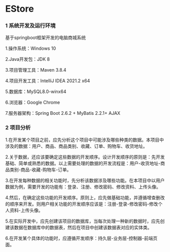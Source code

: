 # EStore

### 1 系统开发及运行环境

基于springboot框架开发的电脑商城系统

1.操作系统：Windows 10

2.Java开发包：JDK 8

3.项目管理工具：Maven 3.8.4

4.项目开发工具：IntelliJ IDEA 2021.2 x64

5.数据库：MySQL8.0-winx64

6.浏览器：Google Chrome

7.服务器架构：Spring Boot 2.6.2 + MyBatis 2.2.1+ AJAX

### 2 项目分析

1.在开发某个项目之前，应先分析这个项目中可能涉及哪些种类的数据。本项目中涉及的数据：用户、商品、商品类别、收藏、订单、购物车、收货地址。

2.关于数据，还应该要确定这些数据的开发顺序。设计开发顺序的原则是：先开发基础、简单或熟悉的数据。以上需要处理的数据的开发流程是：用户-收货地址-商品类别-商品-收藏-购物车-订单。

3.在开发每种数据的相关功能时，先分析该数据涉及哪些功能。在本项目中以用户数据为例，需要开发的功能有：登录、注册、修改密码、修改资料、上传头像。

4.然后，在确定这些功能的开发顺序。原则上，应先做基础功能，并遵循增查删改的顺序来开发。则用户相关功能的开发顺序应该是：注册-登录-修改密码-修改个人资料-上传头像。

5.在实际开发中，应先创建该项目的数据库，当每次处理一种新的数据时，应先创建该数据在数据库中的数据表，然后在项目中创建该数据表对应的实体类。

6.在开发某个具体的功能时，应遵循开发顺序：持久层-业务层-控制器-前端页面。

